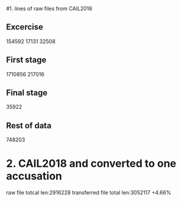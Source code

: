 #1. lines of raw files from CAIL2018 
## Excercise
154592
17131
32508

## First stage
1710856
217016

## Final stage
35922

## Rest of data
748203

# 2. CAIL2018 and converted to one accusation

raw file totcal len:2916228
transferred file total len:3052117
+4.66%
